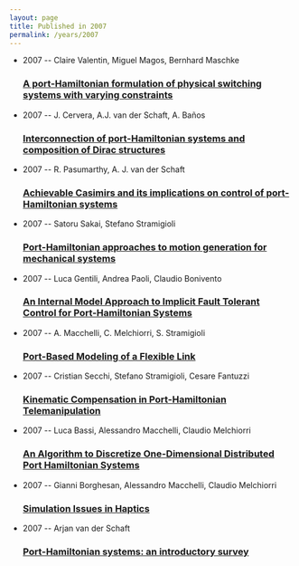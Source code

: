 ```yaml
---
layout: page
title: Published in 2007
permalink: /years/2007
---
```


<ul class="post-list">

  <li>
    <span class="post-meta">2007 -- Claire Valentin, Miguel Magos, Bernhard Maschke</span>
    <h3><a class="post-link" href="{{ site.baseurl }}/a-port-hamiltonian-formulation-of-physical-switching-systems-with-varying-constraints">A port-Hamiltonian formulation of physical switching systems with varying constraints</a></h3>
  </li>
  <li>
    <span class="post-meta">2007 -- J. Cervera, A.J. van der Schaft, A. Baños</span>
    <h3><a class="post-link" href="{{ site.baseurl }}/interconnection-of-port-hamiltonian-systems-and-composition-of-dirac-structures">Interconnection of port-Hamiltonian systems and composition of Dirac structures</a></h3>
  </li>
  <li>
    <span class="post-meta">2007 -- R. Pasumarthy, A. J. van der Schaft</span>
    <h3><a class="post-link" href="{{ site.baseurl }}/achievable-casimirs-and-its-implications-on-control-of-port-hamiltonian-systems">Achievable Casimirs and its implications on control of port-Hamiltonian systems</a></h3>
  </li>
  <li>
    <span class="post-meta">2007 -- Satoru Sakai, Stefano Stramigioli</span>
    <h3><a class="post-link" href="{{ site.baseurl }}/port-hamiltonian-approaches-to-motion-generation-for-mechanical-systems">Port-Hamiltonian approaches to motion generation for mechanical systems</a></h3>
  </li>
  <li>
    <span class="post-meta">2007 -- Luca Gentili, Andrea Paoli, Claudio Bonivento</span>
    <h3><a class="post-link" href="{{ site.baseurl }}/an-internal-model-approach-to-implicit-fault-tolerant-control-for-port-hamiltonian-systems">An Internal Model Approach to Implicit Fault Tolerant Control for Port-Hamiltonian Systems</a></h3>
  </li>
  <li>
    <span class="post-meta">2007 -- A. Macchelli, C. Melchiorri, S. Stramigioli</span>
    <h3><a class="post-link" href="{{ site.baseurl }}/port-based-modeling-of-a-flexible-link">Port-Based Modeling of a Flexible Link</a></h3>
  </li>
  <li>
    <span class="post-meta">2007 -- Cristian Secchi, Stefano Stramigioli, Cesare Fantuzzi</span>
    <h3><a class="post-link" href="{{ site.baseurl }}/kinematic-compensation-in-port-hamiltonian-telemanipulation">Kinematic Compensation in Port-Hamiltonian Telemanipulation</a></h3>
  </li>
  <li>
    <span class="post-meta">2007 -- Luca Bassi, Alessandro Macchelli, Claudio Melchiorri</span>
    <h3><a class="post-link" href="{{ site.baseurl }}/an-algorithm-to-discretize-one-dimensional-distributed-port-hamiltonian-systems">An Algorithm to Discretize One-Dimensional Distributed Port Hamiltonian Systems</a></h3>
  </li>
  <li>
    <span class="post-meta">2007 -- Gianni Borghesan, Alessandro Macchelli, Claudio Melchiorri</span>
    <h3><a class="post-link" href="{{ site.baseurl }}/simulation-issues-in-haptics">Simulation Issues in Haptics</a></h3>
  </li>
  <li>
    <span class="post-meta">2007 -- Arjan van der Schaft</span>
    <h3><a class="post-link" href="{{ site.baseurl }}/port-hamiltonian-systems-an-introductory-survey">Port-Hamiltonian systems: an introductory survey</a></h3>
  </li>
</ul>
